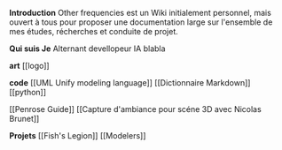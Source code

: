 **Introduction** 
Other frequencies est un Wiki initialement personnel, mais ouvert à tous pour proposer une documentation large sur l'ensemble de mes études, récherches et conduite de projet. 

**Qui suis Je**
Alternant devellopeur IA blabla

**art**
[[logo]]

**code**
[[UML Unify modeling language]]
 [[Dictionnaire Markdown]]
 [[python]]
 
 
 [[Penrose Guide]]
 [[Capture d'ambiance pour scéne 3D avec Nicolas Brunet]]
 
 **Projets**
 [[Fish's Legion]]
 [[Modelers]]
 
 
 
 